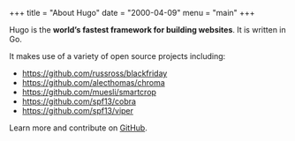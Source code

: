 +++
title = "About Hugo"
date = "2000-04-09"
menu = "main"
+++

Hugo is the **world’s fastest framework for building websites**. It is written in Go.

It makes use of a variety of open source projects including:

-   https://github.com/russross/blackfriday
-   https://github.com/alecthomas/chroma
-   https://github.com/muesli/smartcrop
-   https://github.com/spf13/cobra
-   https://github.com/spf13/viper

Learn more and contribute on [GitHub](https://github.com/gohugoio).
